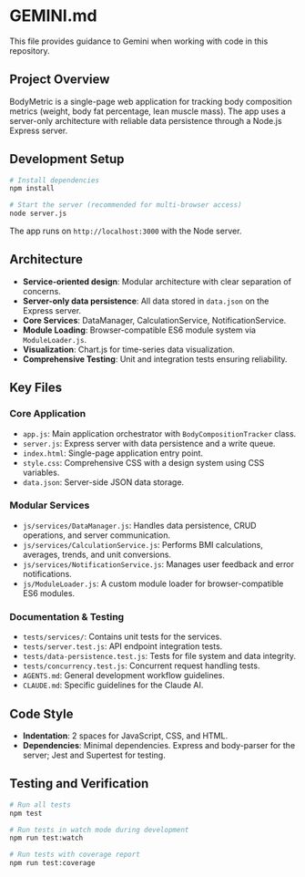 # GEMINI.md

This file provides guidance to Gemini when working with code in this repository.

## Project Overview

BodyMetric is a single-page web application for tracking body composition metrics (weight, body fat percentage, lean muscle mass). The app uses a server-only architecture with reliable data persistence through a Node.js Express server.

## Development Setup

```bash
# Install dependencies
npm install

# Start the server (recommended for multi-browser access)
node server.js
```

The app runs on `http://localhost:3000` with the Node server.

## Architecture

- **Service-oriented design**: Modular architecture with clear separation of concerns.
- **Server-only data persistence**: All data stored in `data.json` on the Express server.
- **Core Services**: DataManager, CalculationService, NotificationService.
- **Module Loading**: Browser-compatible ES6 module system via `ModuleLoader.js`.
- **Visualization**: Chart.js for time-series data visualization.
- **Comprehensive Testing**: Unit and integration tests ensuring reliability.

## Key Files

### Core Application
- `app.js`: Main application orchestrator with `BodyCompositionTracker` class.
- `server.js`: Express server with data persistence and a write queue.
- `index.html`: Single-page application entry point.
- `style.css`: Comprehensive CSS with a design system using CSS variables.
- `data.json`: Server-side JSON data storage.

### Modular Services
- `js/services/DataManager.js`: Handles data persistence, CRUD operations, and server communication.
- `js/services/CalculationService.js`: Performs BMI calculations, averages, trends, and unit conversions.
- `js/services/NotificationService.js`: Manages user feedback and error notifications.
- `js/ModuleLoader.js`: A custom module loader for browser-compatible ES6 modules.

### Documentation & Testing
- `tests/services/`: Contains unit tests for the services.
- `tests/server.test.js`: API endpoint integration tests.
- `tests/data-persistence.test.js`: Tests for file system and data integrity.
- `tests/concurrency.test.js`: Concurrent request handling tests.
- `AGENTS.md`: General development workflow guidelines.
- `CLAUDE.md`: Specific guidelines for the Claude AI.

## Code Style

- **Indentation**: 2 spaces for JavaScript, CSS, and HTML.
- **Dependencies**: Minimal dependencies. Express and body-parser for the server; Jest and Supertest for testing.

## Testing and Verification

```bash
# Run all tests
npm test

# Run tests in watch mode during development
npm run test:watch

# Run tests with coverage report
npm run test:coverage
```
